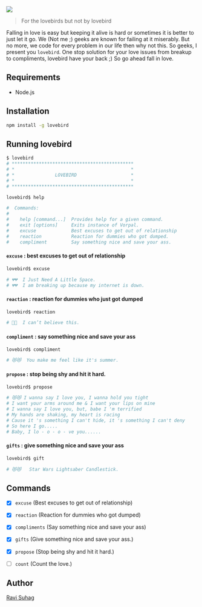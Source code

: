 <img align="center" src="media/icon.png">

> For the lovebirds but not by lovebird

Falling in love is easy but keeping it alive is hard or sometimes it is better to just let it go. We (Not me ;) geeks are known for failing at it miserably. But no more, we code for every problem in our life then why not this. So geeks, I present you `lovebird`. One stop solution for your love issues from breakup to compliments, lovebird have your back ;) So go ahead fall in love.

## Requirements

- Node.js

## Installation

```sh
npm install -g lovebird
```
## Running lovebird

```sh
$ lovebird
# *********************************************
# *                                           *
# *               LOVEBIRD                    *
# *                                           *
# *********************************************

lovebird$ help

#  Commands:
#
#    help [command...]  Provides help for a given command.
#    exit [options]     Exits instance of Vorpal.
#    excuse             Best excuses to get out of relationship
#    reaction           Reaction for dummies who got dumped.
#    compliment         Say something nice and save your ass.
```

#### `excuse` : best excuses to get out of relationship

```sh
lovebird$ excuse

# 💔💔  I Just Need A Little Space.
# 💔💔  I am breaking up because my internet is down.
```

#### `reaction` : reaction for dummies who just got dumped

```sh
lovebird$ reaction

# 🙌🙌  I can’t believe this.
```

#### `compliment` : say something nice and save your ass

```sh
lovebird$ compliment

# 😻😻  You make me feel like it's summer.
```
#### `propose` : stop being shy and hit it hard.

```sh
lovebird$ propose

# 😻😻 I wanna say I love you, I wanna hold you tight
# I want your arms around me & I want your lips on mine
# I wanna say I love you, but, babe I 'm terrified
# My hands are shaking, my heart is racing
# Cause it 's something I can't hide, it 's something I can't deny
# So here I go.....
# Baby, I lo - o - o - ve you......
```

#### `gifts` : give something nice and save your ass

```sh
lovebird$ gift

# 😻😻   Star Wars Lightsaber Candlestick.
```

## Commands

- [x] `excuse` (Best excuses to get out of relationship)
- [x] `reaction` (Reaction for dummies who got dumped)
- [x] `compliments` (Say something nice and save your ass)
- [x] `gifts`  (Give something nice and save your ass.)
- [x] `propose` (Stop being shy and hit it hard.)
- [ ] `count` (Count the love.)


## Author
[Ravi Suhag](http://www.ravisuhag.com)